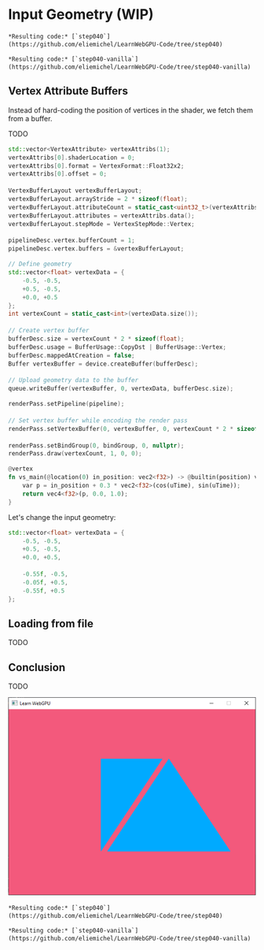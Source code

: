 Input Geometry (WIP)
==============

````{tab} With webgpu.hpp
*Resulting code:* [`step040`](https://github.com/eliemichel/LearnWebGPU-Code/tree/step040)
````

````{tab} Vanilla webgpu.h
*Resulting code:* [`step040-vanilla`](https://github.com/eliemichel/LearnWebGPU-Code/tree/step040-vanilla)
````

Vertex Attribute Buffers
------------------------

Instead of hard-coding the position of vertices in the shader, we fetch them from a buffer.

TODO

```C++
std::vector<VertexAttribute> vertexAttribs(1);
vertexAttribs[0].shaderLocation = 0;
vertexAttribs[0].format = VertexFormat::Float32x2;
vertexAttribs[0].offset = 0;

VertexBufferLayout vertexBufferLayout;
vertexBufferLayout.arrayStride = 2 * sizeof(float);
vertexBufferLayout.attributeCount = static_cast<uint32_t>(vertexAttribs.size());
vertexBufferLayout.attributes = vertexAttribs.data();
vertexBufferLayout.stepMode = VertexStepMode::Vertex;

pipelineDesc.vertex.bufferCount = 1;
pipelineDesc.vertex.buffers = &vertexBufferLayout;
```

```C++
// Define geometry
std::vector<float> vertexData = {
	-0.5, -0.5,
	+0.5, -0.5,
	+0.0, +0.5
};
int vertexCount = static_cast<int>(vertexData.size());

// Create vertex buffer
bufferDesc.size = vertexCount * 2 * sizeof(float);
bufferDesc.usage = BufferUsage::CopyDst | BufferUsage::Vertex;
bufferDesc.mappedAtCreation = false;
Buffer vertexBuffer = device.createBuffer(bufferDesc);

// Upload geometry data to the buffer
queue.writeBuffer(vertexBuffer, 0, vertexData, bufferDesc.size);
```

```C++
renderPass.setPipeline(pipeline);

// Set vertex buffer while encoding the render pass
renderPass.setVertexBuffer(0, vertexBuffer, 0, vertexCount * 2 * sizeof(float));

renderPass.setBindGroup(0, bindGroup, 0, nullptr);
renderPass.draw(vertexCount, 1, 0, 0);
```

```rust
@vertex
fn vs_main(@location(0) in_position: vec2<f32>) -> @builtin(position) vec4<f32> {
	var p = in_position + 0.3 * vec2<f32>(cos(uTime), sin(uTime));
	return vec4<f32>(p, 0.0, 1.0);
}
```

Let's change the input geometry:

```C++
std::vector<float> vertexData = {
	-0.5, -0.5,
	+0.5, -0.5,
	+0.0, +0.5,

	-0.55f, -0.5,
	-0.05f, +0.5,
	-0.55f, +0.5
};
```

Loading from file
-----------------

TODO

Conclusion
----------

TODO

![Two triangles](/images/two-triangles.png)

````{tab} With webgpu.hpp
*Resulting code:* [`step040`](https://github.com/eliemichel/LearnWebGPU-Code/tree/step040)
````

````{tab} Vanilla webgpu.h
*Resulting code:* [`step040-vanilla`](https://github.com/eliemichel/LearnWebGPU-Code/tree/step040-vanilla)
````


